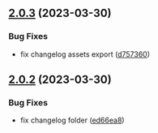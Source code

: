 ## [2.0.3](https://github.com/hugomota/semantic-release-demo/compare/v2.0.2...v2.0.3) (2023-03-30)


### Bug Fixes

* fix changelog assets export ([d757360](https://github.com/hugomota/semantic-release-demo/commit/d7573601b753f57af25df70fcf31cfbd3c2fa535))

## [2.0.2](https://github.com/hugomota/semantic-release-demo/compare/v2.0.1...v2.0.2) (2023-03-30)


### Bug Fixes

* fix changelog folder ([ed66ea8](https://github.com/hugomota/semantic-release-demo/commit/ed66ea848c8dc8a6a6e0f53c4c2c6398dac8b6a4))
